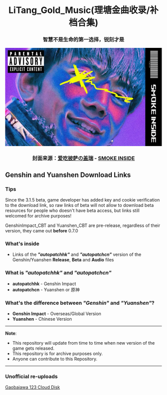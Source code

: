 <div align="center">
  <h1 class="header">LiTang_Gold_Music(理塘金曲收录/补档合集)</h1>
  <h3>
    智慧不是生命的第一选择，锐刻才是
  </h3>
</div>

  ![Compressed](Readme.md-image/compressed.png)

<div align="center">
  <h3>
    封面来源：<a href="https://b23.tv/f4Utef8">爱吃披萨の盖瑞</a> - <a href="https://b23.tv/viAdTXS">SMOKE INSIDE</a>
  </h3>
</div>

## Genshin and Yuanshen Download Links
### Tips
Since the 3.1.5 beta, game developer has added key and cookie verification to the download link, so raw links of beta will not allow to download beta resources for people who doesn't have beta access, but links still welcomed for archive purposes!

GenshinImpact_CBT and Yuanshen_CBT are pre-release, regardless of their version, they came out **before** 0.7.0

### What's inside
* Links of the **_"autopatchhk"_** and **_"autopatchcn"_** version of the Genshin/Yuanshen **Release**, **Beta** and **Audio** files

### What is _"autopatchhk"_ and _"autopatchcn"_
* **autopatchhk** - Genshin Impact
* **autopatchcn** - Yuanshen or 原神

### What's the difference between _"Genshin"_ and _"Yuanshen"_?
* **Genshin Impact** - Overseas/Global Version
* **Yuanshen** - Chinese Version
---
**Note**: 
* This repository will update from time to time when new version of the game gets released.
* This repository is for archive purposes only.
* Anyone can contribute to this Repository.
---
### Unofficial re-uploads
[Gaobaiawa 123 Cloud Disk](https://www.123pan.com/s/HoqUVv-U7SBA.html)
